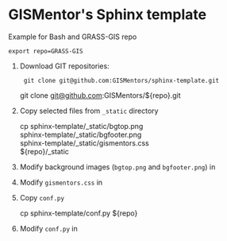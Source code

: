 GISMentor's Sphinx template
===========================

Example for Bash and GRASS-GIS repo

    export repo=GRASS-GIS

1. Download GIT repositories:

        git clone git@github.com:GISMentors/sphinx-template.git
     git clone git@github.com:GISMentors/${repo}.git

2. Copy selected files from `_static` directory

    cp sphinx-template/_static/bgtop.png \
    sphinx-template/_static/bgfooter.png \
    sphinx-template/_static/gismentors.css \
    ${repo}/_static

3. Modify background images (`bgtop.png` and `bgfooter.png`) in <repo>

4. Modify `gismentors.css` in <repo>

5. Copy `conf.py`

    cp sphinx-template/conf.py ${repo}

6. Modify `conf.py` in <repo>
